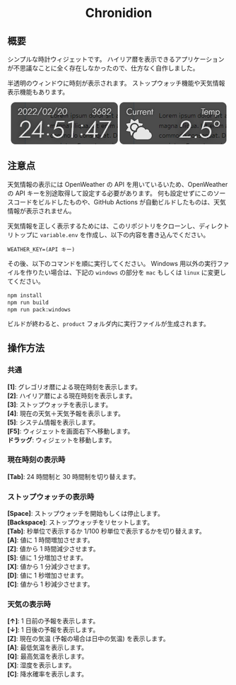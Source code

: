 <div align="center">
<h1>Chronidion</h1>
</div>


## 概要
シンプルな時計ウィジェットです。
ハイリア暦を表示できるアプリケーションが不思議なことに全く存在しなかったので、仕方なく自作しました。

半透明のウィンドウに時刻が表示されます。
ストップウォッチ機能や天気情報表示機能もあります。

<div align="center">
  <img src="document/clock.png">
  <img src="document/weather.png">
</div>

## 注意点
天気情報の表示には OpenWeather の API を用いているいため、OpenWeather の API キーを別途取得して設定する必要があります。
何も設定せずにこのソースコードをビルドしたものや、GitHub Actions が自動ビルドしたものは、天気情報が表示されません。

天気情報を正しく表示するためには、このリポジトリをクローンし、ディレクトリトップに `variable.env` を作成し、以下の内容を書き込んでください。
```
WEATHER_KEY=(API キー)
```
その後、以下のコマンドを順に実行してください。
Windows 用以外の実行ファイルを作りたい場合は、下記の `windows` の部分を `mac` もしくは `linux` に変更してください。
```
npm install
npm run build
npm run pack:windows
```
ビルドが終わると、`product` フォルダ内に実行ファイルが生成されます。

## 操作方法
### 共通
**[1]**: グレゴリオ暦による現在時刻を表示します。  
**[2]**: ハイリア暦による現在時刻を表示します。  
**[3]**: ストップウォッチを表示します。  
**[4]**: 現在の天気＋天気予報を表示します。  
**[5]**: システム情報を表示します。  
**[F5]**: ウィジェットを画面右下へ移動します。  
**ドラッグ**: ウィジェットを移動します。

### 現在時刻の表示時
**[Tab]**: 24 時間制と 30 時間制を切り替えます。

### ストップウォッチの表示時
**[Space]**: ストップウォッチを開始もしくは停止します。  
**[Backspace]**: ストップウォッチをリセットします。  
**[Tab]**: 秒単位で表示するか 1/100 秒単位で表示するかを切り替えます。  
**[A]**: 値に 1 時間増加させます。  
**[Z]**: 値から 1 時間減少させます。  
**[S]**: 値に 1 分増加させます。  
**[X]**: 値から 1 分減少させます。  
**[D]**: 値に 1 秒増加させます。  
**[C]**: 値から 1 秒減少させます。

### 天気の表示時
**[↑]**: 1 日前の予報を表示します。  
**[↓]**: 1 日後の予報を表示します。  
**[Z]**: 現在の気温 (予報の場合は日中の気温) を表示します。  
**[A]**: 最低気温を表示します。  
**[Q]**: 最高気温を表示します。  
**[X]**: 湿度を表示します。  
**[C]**: 降水確率を表示します。